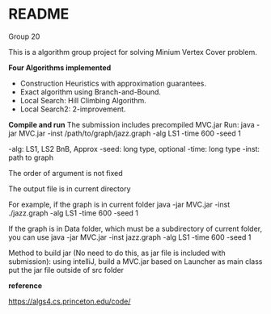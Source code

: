 # README
Group 20

This is a algorithm group project for solving Minium Vertex Cover problem.

**Four Algorithms implemented**

- Construction Heuristics with approximation guarantees.
- Exact algorithm using Branch-and-Bound.
- Local Search: Hill Climbing Algorithm.
- Local Search2: 2-improvement.

**Compile and run**
The submission includes precompiled MVC.jar
Run: 
java -jar MVC.jar -inst /path/to/graph/jazz.graph -alg LS1 -time 600 -seed 1

-alg: LS1, LS2 BnB, Approx
-seed: long type, optional
-time: long type
-inst: path to graph

The order of argument is not fixed

The output file is in current directory

For example, if the graph is in current folder
java -jar MVC.jar -inst ./jazz.graph -alg LS1 -time 600 -seed 1

If the graph is in Data folder, which must be a subdirectory of current folder, you can use
java -jar MVC.jar -inst jazz.graph -alg LS1 -time 600 -seed 1

Method to build jar (No need to do this, as jar file is included with submission):
using intelliJ, build a MVC.jar based on Launcher as main class
put the jar file outside of src folder


**reference**

https://algs4.cs.princeton.edu/code/